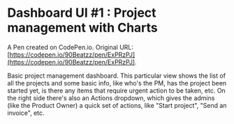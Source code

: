 # Dashboard UI #1 : Project management with Charts

A Pen created on CodePen.io. Original URL: [https://codepen.io/90Beatzz/pen/ExPRzPJ](https://codepen.io/90Beatzz/pen/ExPRzPJ).

Basic project management dashboard. This particular view shows the list of all the projects and some basic info, like who's the PM, has the project been started yet, is there any items that require urgent action to be taken, etc.
On the right side there's also an Actions dropdown, which gives the admins (like the Product Owner) a quick set of actions, like "Start project", "Send an invoice", etc.
